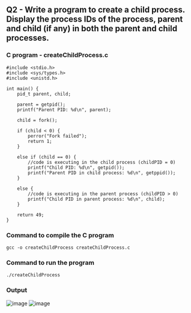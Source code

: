 ## Q2 - Write a program to create a child process. Display the process IDs of the process, parent and child (if any) in both the parent and child processes.

### C program - **createChildProcess.c**
```
#include <stdio.h>
#include <sys/types.h>
#include <unistd.h>

int main() {
    pid_t parent, child;

    parent = getpid();
    printf("Parent PID: %d\n", parent);

    child = fork();

    if (child < 0) {
        perror("Fork failed");
        return 1; 
    } 
    
    else if (child == 0) {
        //code is executing in the child process (childPID = 0)
        printf("Child PID: %d\n", getpid());
        printf("Parent PID in child process: %d\n", getppid());
    } 
    
    else {
        //code is executing in the parent process (childPID > 0)
        printf("Child PID in parent process: %d\n", child);
    }

    return 49;
}
```

### Command to compile the C program
```
gcc -o createChildProcess createChildProcess.c
```

### Command to run the program
```
./createChildProcess
```

### Output
![image](https://github.com/shrudex/DSE/assets/91502997/c0d209b5-4355-4351-a2f5-a19b73d54b5d)
![image](https://github.com/shrudex/DSE/assets/91502997/9b08a219-ebe1-4133-878f-49a19d5c08a9)

